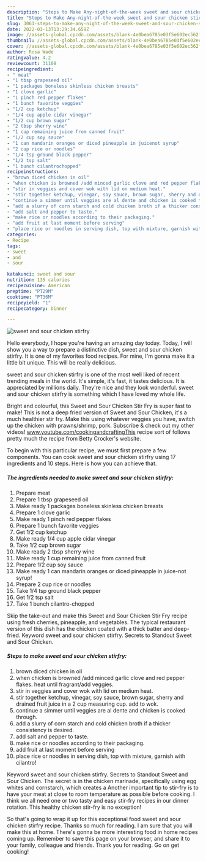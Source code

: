 ```yaml
---
description: "Steps to Make Any-night-of-the-week sweet and sour chicken stirfry"
title: "Steps to Make Any-night-of-the-week sweet and sour chicken stirfry"
slug: 3061-steps-to-make-any-night-of-the-week-sweet-and-sour-chicken-stirfry
date: 2022-03-13T13:29:34.659Z
image: //assets-global.cpcdn.com/assets/blank-4e0bea6785e03f5e602ec562f230caae08da540cada707380b4fe1bbebba43da.png
thumbnail: //assets-global.cpcdn.com/assets/blank-4e0bea6785e03f5e602ec562f230caae08da540cada707380b4fe1bbebba43da.png
cover: //assets-global.cpcdn.com/assets/blank-4e0bea6785e03f5e602ec562f230caae08da540cada707380b4fe1bbebba43da.png
author: Rosa Wade
ratingvalue: 4.2
reviewcount: 31108
recipeingredient:
- " meat"
- "1 tbsp grapeseed oil"
- "1 packages boneless skinless chicken breasts"
- "1 clove garlic"
- "1 pinch red pepper flakes"
- "1 bunch favorite veggies"
- "1/2 cup ketchup"
- "1/4 cup apple cidar vinegar"
- "1/2 cup brown sugar"
- "2 tbsp sherry wine"
- "1 cup remaining juice from canned fruit"
- "1/2 cup soy sauce"
- "1 can mandarin oranges or diced pineapple in juicenot syrup"
- "2 cup rice or noodles"
- "1/4 tsp ground black pepper"
- "1/2 tsp salt"
- "1 bunch cilantrochopped"
recipeinstructions:
- "brown diced chicken in oil"
- "when chicken is browned /add minced garlic clove and red pepper flakes. heat until fragrant/add veggies."
- "stir in veggies and cover wok with lid on medium heat."
- "stir together ketchup, vinegar, soy sauce, brown sugar, sherry and drained fruit juice in a 2 cup measuring cup. add to wok."
- "continue a simmer until veggies are al dente and chicken is cooked through."
- "add a slurry of corn starch and cold chicken broth if a thicker consistency is desired."
- "add salt and pepper to taste."
- "make rice or noodles according to their packaging."
- "add fruit at last moment before serving"
- "place rice or noodles in serving dish, top with mixture, garnish with cilantro!"
categories:
- Recipe
tags:
- sweet
- and
- sour

katakunci: sweet and sour 
nutrition: 135 calories
recipecuisine: American
preptime: "PT29M"
cooktime: "PT36M"
recipeyield: "1"
recipecategory: Dinner

---
```



![sweet and sour chicken stirfry](//assets-global.cpcdn.com/assets/blank-4e0bea6785e03f5e602ec562f230caae08da540cada707380b4fe1bbebba43da.png)

Hello everybody, I hope you're having an amazing day today. Today, I will show you a way to prepare a distinctive dish, sweet and sour chicken stirfry. It is one of my favorites food recipes. For mine, I'm gonna make it a little bit unique. This will be really delicious.

sweet and sour chicken stirfry is one of the most well liked of recent trending meals in the world. It's simple, it's fast, it tastes delicious. It is appreciated by millions daily. They're nice and they look wonderful. sweet and sour chicken stirfry is something which I have loved my whole life.

Bright and colourful, this Sweet and Sour Chicken Stir Fry is super fast to make! This is not a deep fried version of Sweet and Sour Chicken, it&#39;s a much healthier stir fry. Make this using whatever veggies you have, switch up the chicken with prawns/shrimp, pork. Subscribe &amp; check out my other videos! www.youtube.com/cookingandcraftingThis recipe sort of follows pretty much the recipe from Betty Crocker&#39;s website.


To begin with this particular recipe, we must first prepare a few components. You can cook sweet and sour chicken stirfry using 17 ingredients and 10 steps. Here is how you can achieve that.

<!--inarticleads1-->

##### The ingredients needed to make sweet and sour chicken stirfry:

1. Prepare  meat
1. Prepare 1 tbsp grapeseed oil
1. Make ready 1 packages boneless skinless chicken breasts
1. Prepare 1 clove garlic
1. Make ready 1 pinch red pepper flakes
1. Prepare 1 bunch favorite veggies
1. Get 1/2 cup ketchup
1. Make ready 1/4 cup apple cidar vinegar
1. Take 1/2 cup brown sugar
1. Make ready 2 tbsp sherry wine
1. Make ready 1 cup remaining juice from canned fruit
1. Prepare 1/2 cup soy sauce
1. Make ready 1 can mandarin oranges or diced pineapple in juice-not syrup!
1. Prepare 2 cup rice or noodles
1. Take 1/4 tsp ground black pepper
1. Get 1/2 tsp salt
1. Take 1 bunch cilantro-chopped


Skip the take-out and make this Sweet and Sour Chicken Stir Fry recipe using fresh cherries, pineapple, and vegetables. The typical restaurant version of this dish has the chicken coated with a thick batter and deep-fried. Keyword sweet and sour chicken stirfry. Secrets to Standout Sweet and Sour Chicken. 

<!--inarticleads2-->

##### Steps to make sweet and sour chicken stirfry:

1. brown diced chicken in oil
1. when chicken is browned /add minced garlic clove and red pepper flakes. heat until fragrant/add veggies.
1. stir in veggies and cover wok with lid on medium heat.
1. stir together ketchup, vinegar, soy sauce, brown sugar, sherry and drained fruit juice in a 2 cup measuring cup. add to wok.
1. continue a simmer until veggies are al dente and chicken is cooked through.
1. add a slurry of corn starch and cold chicken broth if a thicker consistency is desired.
1. add salt and pepper to taste.
1. make rice or noodles according to their packaging.
1. add fruit at last moment before serving
1. place rice or noodles in serving dish, top with mixture, garnish with cilantro!


Keyword sweet and sour chicken stirfry. Secrets to Standout Sweet and Sour Chicken. The secret is in the chicken marinade, specifically using egg whites and cornstarch, which creates a Another important tip to stir-fry is to have your meat at close to room temperature as possible before cooking. I think we all need one or two tasty and easy stir-fry recipes in our dinner rotation. This healthy chicken stir-fry is no exception! 

So that's going to wrap it up for this exceptional food sweet and sour chicken stirfry recipe. Thanks so much for reading. I am sure that you will make this at home. There's gonna be more interesting food in home recipes coming up. Remember to save this page on your browser, and share it to your family, colleague and friends. Thank you for reading. Go on get cooking!
